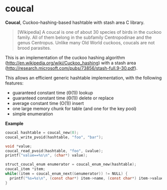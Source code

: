 coucal
======

**Coucal**, Cuckoo-hashing-based hashtable with stash area C library.

> [Wikipedia] A coucal is one of about 30 species of birds in the cuckoo family. All of them belong in the subfamily Centropodinae and the genus Centropus. Unlike many Old World cuckoos, coucals are not brood parasites.

This is an implementation of the cuckoo hashing algorithm (http://en.wikipedia.org/wiki/Cuckoo_hashing) with a stash area (http://research.microsoft.com/pubs/73856/stash-full.9-30.pdf).

This allows an efficient generic hashtable implementation, with the following features:
* guaranteed constant time (Θ(1)) lookup
* guaranteed constant time (Θ(1)) delete or replace
* average constant time (O(1)) insert
* one large memory chunk for table (and one for the key pool)
* simple enumeration

**Example**

```c
coucal hashtable = coucal_new(0);
coucal_write_pvoid(hashtable, "foo", "bar");

void *value;
coucal_read_pvoid(hashtable, "foo", &value);
printf("value==%s\n", (char*) value);

struct_coucal_enum enumerator = coucal_enum_new(hashtable);
coucal_item *item;
while((item = coucal_enum_next(&enumerator)) != NULL) {
  printf("%s=%s\n", (const char*) item->name, (const char*) item->value.ptr);
}
```


